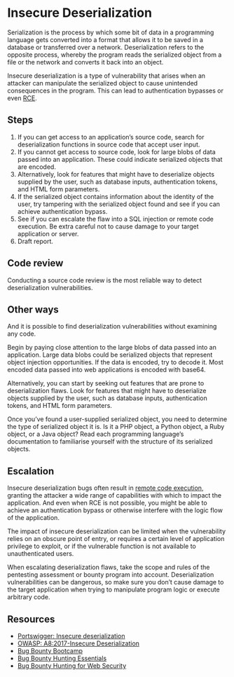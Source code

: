 # Insecure Deserialization

Serialization is the process by which some bit of data in a programming language gets converted into a format that allows it to be saved in a database or transferred over a network. Deserialization refers to the opposite process, whereby the program reads the serialized object from a file or the network and converts it back into an object.

Insecure deserialization is a type of vulnerability that arises when an attacker can manipulate the serialized object to cause unintended consequences in the program. This can lead to authentication bypasses or even [RCE](rce.md).

## Steps

1. If you can get access to an application’s source code, search for deserialization functions in source code that accept user input.
2. If you cannot get access to source code, look for large blobs of data passed into an application. These could indicate serialized objects that are encoded.
3. Alternatively, look for features that might have to deserialize objects supplied by the user, such as database inputs, authentication tokens, and HTML form parameters.
4. If the serialized object contains information about the identity of the user, try tampering with the serialized object found and see if you can achieve authentication bypass.
5. See if you can escalate the flaw into a SQL injection or remote code execution. Be extra careful not to cause damage to your target application or server.
6. Draft report.

## Code review

Conducting a source code review is the most reliable way to detect deserialization vulnerabilities.

## Other ways

And it is possible to find deserialization vulnerabilities without examining any code.

Begin by paying close attention to the large blobs of data passed into an application. Large data blobs could be serialized objects that represent object injection opportunities. If the data is encoded, try to decode it. Most encoded data passed into web applications is encoded with base64.

Alternatively, you can start by seeking out features that are prone to deserialization flaws. Look for features that might have to deserialize objects supplied by the user, such as database inputs, authentication tokens, and HTML form parameters.

Once you’ve found a user-supplied serialized object, you need to determine the type of serialized object it is. Is it a PHP object, a Python object, a Ruby object, or a Java object? Read each programming language’s documentation to familiarise yourself with the structure of its serialized objects.

## Escalation

Insecure deserialization bugs often result in [remote code execution](rce.md), granting the attacker a wide range of capabilities with which to impact the application. And even when RCE is not possible, you might be able to achieve an authentication bypass or otherwise interfere with the logic flow of the application.

The impact of insecure deserialization can be limited when the vulnerability relies on an obscure point of entry, or requires a certain level of application privilege to exploit, or if the vulnerable function is not available to unauthenticated users.

When escalating deserialization flaws, take the scope and rules of the pentesting assessment or bounty program into account. Deserialization vulnerabilities can be dangerous, so make sure you don’t cause damage to the target application when trying to manipulate program logic or execute arbitrary code.

## Resources

* [Portswigger: Insecure deserialization](https://portswigger.net/web-security/deserialization)
* [OWASP: A8:2017-Insecure Deserialization](https://owasp.org/www-project-top-ten/2017/A8_2017-Insecure_Deserialization)
* [Bug Bounty Bootcamp](https://nostarch.com/bug-bounty-bootcamp)
* [Bug Bounty Hunting Essentials](https://www.packtpub.com/product/bug-bounty-hunting-essentials/9781788626897)
* [Bug Bounty Hunting for Web Security](https://link.springer.com/book/10.1007/978-1-4842-5391-5)

